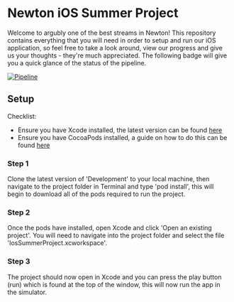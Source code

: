 # Newton iOS Summer Project

Welcome to argubly one of the best streams in Newton! This repository contains everything that you will need in order to setup and run our iOS application, so feel free to take a look around, view our progress and give us your thoughts - they're much appreciated. The following badge will give you a quick glance of the status of the pipeline.

[![Pipeline](https://github.com/LiibanM/NewtonIosSummerProject/workflows/Newton%20iOS%20Summer%20Project%20-%20CI%20Pipeline/badge.svg)](https://github.com/LiibanM/NewtonIosSummerProject/actions)

## Setup

Checklist:

- Ensure you have Xcode installed, the latest version can be found [here](https://apps.apple.com/gb/app/xcode/id497799835?mt=12)
- Ensure you have CocoaPods installed, a guide on how to do this can be found [here](https://guides.cocoapods.org/using/getting-started.html)

### Step 1

Clone the latest version of 'Development' to your local machine, then navigate to the project folder in Terminal and type 'pod install', this will begin to download all of the pods required to run the project.

### Step 2

Once the pods have installed, open Xcode and click 'Open an existing project'. You will need to navigate into the project folder and select the file 'IosSummerProject.xcworkspace'.

### Step 3

The project should now open in Xcode and you can press the play button (run) which is found at the top of the window, this will now run the app in the simulator.
